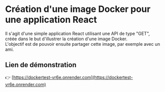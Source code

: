 # Création d'une image Docker pour une application React

Il s'agit d'une simple application React utilisant une API de type "GET", créée dans le but d'illustrer la création d'une image Docker.  
L'objectif est de pouvoir ensuite partager cette image, par exemple avec un ami.

## Lien de démonstration

👉 [https://dockertest-vr6e.onrender.com](https://dockertest-vr6e.onrender.com)
